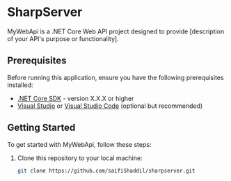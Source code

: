 # SharpServer

MyWebApi is a .NET Core Web API project designed to provide [description of your API's purpose or functionality].

## Prerequisites

Before running this application, ensure you have the following prerequisites installed:

- [.NET Core SDK](https://dotnet.microsoft.com/download) - version X.X.X or higher
- [Visual Studio](https://visualstudio.microsoft.com/downloads/) or [Visual Studio Code](https://code.visualstudio.com/download) (optional but recommended)

## Getting Started

To get started with MyWebApi, follow these steps:

1. Clone this repository to your local machine:

   ```bash
   git clone https://github.com/saifiShaddil/sharpserver.git
